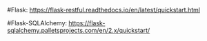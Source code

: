 #Flask: 
    <https://flask-restful.readthedocs.io/en/latest/quickstart.html>

#Flask-SQLAlchemy:
    <https://flask-sqlalchemy.palletsprojects.com/en/2.x/quickstart/>